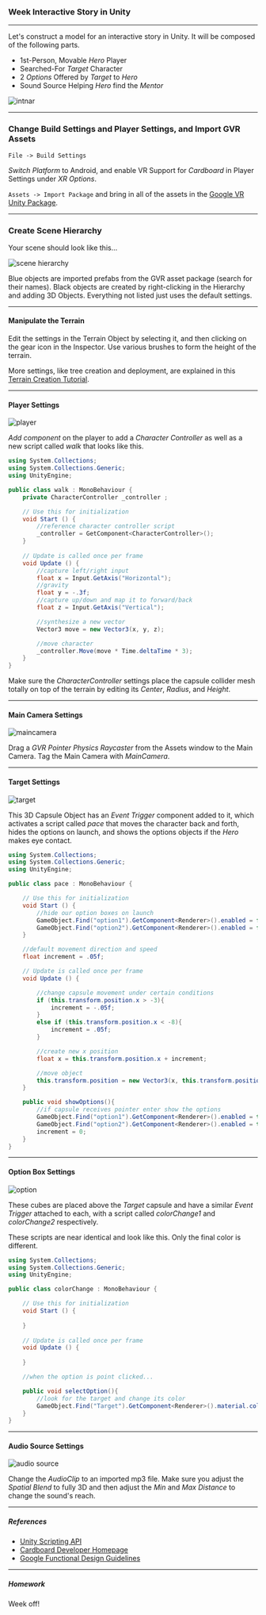 ### Week Interactive Story in Unity

-----

Let's construct a model for an interactive story in Unity. It will be composed of the following parts.

- 1st-Person, Movable *Hero* Player
- Searched-For *Target* Character
- 2 *Options* Offered by *Target* to *Hero*
- Sound Source Helping *Hero* find the *Mentor*

![intnar](intnar.gif)

-----

### Change Build Settings and Player Settings, and Import GVR Assets

`File -> Build Settings`

*Switch Platform* to Android, and enable VR Support for *Cardboard* in Player Settings under *XR Options*.

`Assets -> Import Package` and bring in all of the assets in the [Google VR Unity Package](https://github.com/googlevr/gvr-unity-sdk/releases).

-----

### Create Scene Hierarchy

Your scene should look like this...

![scene hierarchy](hierarchy.png)

Blue objects are imported prefabs from the GVR asset package (search for their names). Black objects are created by right-clicking in the Hierarchy and adding 3D Objects. Everything not listed just uses the default settings.

-----

#### Manipulate the Terrain

Edit the settings in the Terrain Object by selecting it, and then clicking on the gear icon in the Inspector. Use various brushes to form the height of the terrain.

More settings, like tree creation and deployment, are explained in this [Terrain Creation Tutorial](https://www.youtube.com/watch?v=OShNQaiWz2Y).

-----

#### Player Settings

![player](player.png)

*Add component* on the player to add a *Character Controller* as well as a new script called *walk* that looks like this.

```c#
using System.Collections;
using System.Collections.Generic;
using UnityEngine;

public class walk : MonoBehaviour {
    private CharacterController _controller ;

    // Use this for initialization
    void Start () {
        //reference character controller script
        _controller = GetComponent<CharacterController>();
    }
    
    // Update is called once per frame
    void Update () {
        //capture left/right input
        float x = Input.GetAxis("Horizontal");
        //gravity
        float y = -.3f;
        //capture up/down and map it to forward/back
        float z = Input.GetAxis("Vertical");

        //synthesize a new vector
        Vector3 move = new Vector3(x, y, z);

        //move character
        _controller.Move(move * Time.deltaTime * 3);
    }
}
```

Make sure the *CharacterController* settings place the capsule collider mesh totally on top of the terrain by editing its *Center*, *Radius*, and *Height*.

-----

#### Main Camera Settings

![maincamera](maincamera.png)

Drag a *GVR Pointer Physics Raycaster* from the Assets window to the Main Camera. Tag the Main Camera with *MainCamera*.

-----

#### Target Settings

![target](target.png)

This 3D Capsule Object has an *Event Trigger* component added to it, which activates a script called *pace* that moves the character back and forth, hides the options on launch, and shows the options objects if the *Hero* makes eye contact.

```c#
using System.Collections;
using System.Collections.Generic;
using UnityEngine;

public class pace : MonoBehaviour {

    // Use this for initialization
    void Start () {
        //hide our option boxes on launch
        GameObject.Find("option1").GetComponent<Renderer>().enabled = false;
        GameObject.Find("option2").GetComponent<Renderer>().enabled = false;
    }

    //default movement direction and speed
    float increment = .05f;

    // Update is called once per frame
    void Update () {

        //change capsule movement under certain conditions
        if (this.transform.position.x > -3){
            increment = -.05f;
        }
        else if (this.transform.position.x < -8){
            increment = .05f;
        }

        //create new x position
        float x = this.transform.position.x + increment;

        //move object
        this.transform.position = new Vector3(x, this.transform.position.y, this.transform.position.z);
    }

    public void showOptions(){
        //if capsule receives pointer enter show the options
        GameObject.Find("option1").GetComponent<Renderer>().enabled = true;
        GameObject.Find("option2").GetComponent<Renderer>().enabled = true;
        increment = 0;
    }
}

```

-----

#### Option Box Settings

![option](option.png)

These cubes are placed above the *Target* capsule and have a similar *Event Trigger* attached to each, with a script called *colorChange1* and *colorChange2* respectively.

These scripts are near identical and look like this. Only the final color is different.

```c#
using System.Collections;
using System.Collections.Generic;
using UnityEngine;

public class colorChange : MonoBehaviour {

    // Use this for initialization
    void Start () {
        
    }
    
    // Update is called once per frame
    void Update () {
        
    }

    //when the option is point clicked...

    public void selectOption(){
        //look for the target and change its color
        GameObject.Find("Target").GetComponent<Renderer>().material.color = new Color(0.0f,0.0f,1.0f);
    }
}
```

-----

#### Audio Source Settings

![audio source](audiosource.png)

Change the *AudioClip* to an imported mp3 file. Make sure you adjust the *Spatial Blend* to fully 3D and then adjust the *Min* and *Max Distance* to change the sound's reach.

-----

##### References

- [Unity Scripting API](https://docs.unity3d.com/ScriptReference/Transform.html)
- [Cardboard Developer Homepage](https://vr.google.com/cardboard/developers/)
- [Google Functional Design Guidelines](https://designguidelines.withgoogle.com/cardboard/) 

-----

##### Homework

Week off! 
